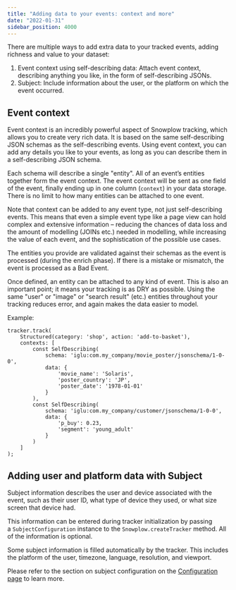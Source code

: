 ```yaml
---
title: "Adding data to your events: context and more"
date: "2022-01-31"
sidebar_position: 4000
---
```


There are multiple ways to add extra data to your tracked events, adding richness and value to your dataset:

1. Event context using self-describing data: Attach event context, describing anything you like, in the form of self-describing JSONs.
2. Subject: Include information about the user, or the platform on which the event occurred.

## Event context

Event context is an incredibly powerful aspect of Snowplow tracking, which allows you to create very rich data. It is based on the same self-describing JSON schemas as the self-describing events. Using event context, you can add any details you like to your events, as long as you can describe them in a self-describing JSON schema.

Each schema will describe a single "entity". All of an event’s entities together form the event context. The event context will be sent as one field of the event, finally ending up in one column (`context`) in your data storage. There is no limit to how many entities can be attached to one event.

Note that context can be added to any event type, not just self-describing events. This means that even a simple event type like a page view can hold complex and extensive information – reducing the chances of data loss and the amount of modelling (JOINs etc.) needed in modelling, while increasing the value of each event, and the sophistication of the possible use cases.

The entities you provide are validated against their schemas as the event is processed (during the enrich phase). If there is a mistake or mismatch, the event is processed as a Bad Event.

Once defined, an entity can be attached to any kind of event. This is also an important point; it means your tracking is as DRY as possible. Using the same "user" or "image" or "search result" (etc.) entities throughout your tracking reduces error, and again makes the data easier to model.

Example:

```
tracker.track(
    Structured(category: 'shop', action: 'add-to-basket'),
    contexts: [
        const SelfDescribing(
            schema: 'iglu:com.my_company/movie_poster/jsonschema/1-0-0',
            data: {
                'movie_name': 'Solaris',
                'poster_country': 'JP',
                'poster_date': '1978-01-01'
            }
        ),
        const SelfDescribing(
            schema: 'iglu:com.my_company/customer/jsonschema/1-0-0',
            data: {
                'p_buy': 0.23,
                'segment': 'young_adult'
            }
        )
    ]
);
```

## Adding user and platform data with Subject

Subject information describes the user and device associated with the event, such as their user ID, what type of device they used, or what size screen that device had.

This information can be entered during tracker initialization by passing a `SubjectConfiguration` instance to the `Snowplow.createTracker` method. All of the information is optional.

Some subject information is filled automatically by the tracker. This includes the platform of the user, timezone, language, resolution, and viewport.

Please refer to the section on subject configuration on the [Configuration page](/docs/collecting-data/collecting-from-own-applications/flutter-tracker/initialization-and-configuration/index.md) to learn more.
